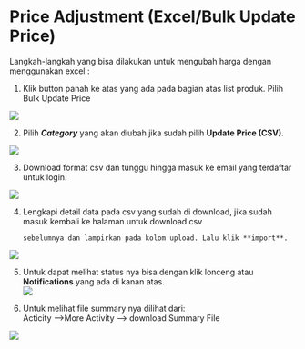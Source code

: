 # Price Adjustment \(Excel/Bulk Update Price\)

Langkah-langkah yang bisa dilakukan untuk mengubah harga dengan menggunakan excel :

1. Klik button panah ke atas yang ada pada bagian atas list produk. Pilih Bulk Update Price

![](https://s3.amazonaws.com/cdn.freshdesk.com/data/helpdesk/attachments/production/48018154295/original/RO6GtHjkWLAp2_esgltMla6is58-_nc7Mw.png?1575519490)

 2. Pilih _**Category**_ yang akan diubah jika sudah pilih **Update Price \(CSV\)**.

![](https://s3.amazonaws.com/cdn.freshdesk.com/data/helpdesk/attachments/production/48018154336/original/KYnNTOZdMdSpa473mhcj9h-tYT-ANE02wg.png?1575519553)

3. Download format csv dan tunggu hingga masuk ke email yang terdaftar untuk login.

![](https://s3.amazonaws.com/cdn.freshdesk.com/data/helpdesk/attachments/production/48018154676/original/Om8hhjYp1Jzk8ou8rS8I0yWQ6vC3uz87XQ.png?1575520098)

4. Lengkapi detail data pada csv yang sudah di download, jika sudah masuk kembali ke halaman untuk download csv         

       sebelumnya dan lampirkan pada kolom upload. Lalu klik **import**.

![](https://s3.amazonaws.com/cdn.freshdesk.com/data/helpdesk/attachments/production/48018154170/original/-acJqDu7m13_1VrMjBnKvCUBU1oxXF98CQ.png?1575519324)

5. Untuk dapat melihat status nya bisa dengan klik lonceng atau **Notifications** yang ada di kanan atas.  
![](https://s3.amazonaws.com/cdn.freshdesk.com/data/helpdesk/attachments/production/48069992786/original/yw9OjIWhyjGELouaBmTww5_RwA58vACiWg.png?1605172561)

6. Untuk melihat file summary nya dilihat dari:  
Acticity --&gt;More Activity --&gt; download Summary File

![](https://s3.amazonaws.com/cdn.freshdesk.com/data/helpdesk/attachments/production/48018154517/original/5tOGaXakjVLZsnQAnox4FOEZK5w1olz3OQ.png?1575519880)

